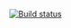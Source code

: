 [![Build status](https://ci.appveyor.com/api/projects/status/0emrsv6vcoi58106?svg=true)](https://ci.appveyor.com/project/Ksenia-Mesh/eventsourcewebsockets-frontend)
